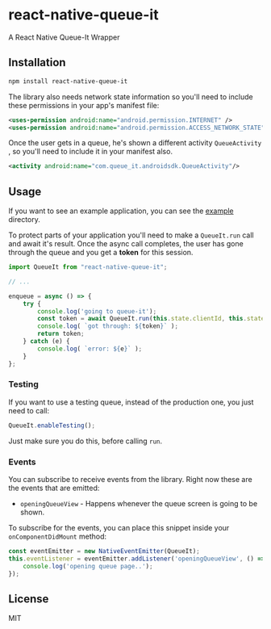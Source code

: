 # react-native-queue-it

A React Native Queue-It Wrapper

## Installation

``` sh
npm install react-native-queue-it
```

The library also needs network state information so you'll need to include these permissions in your app's manifest file:

``` xml
<uses-permission android:name="android.permission.INTERNET" />
<uses-permission android:name="android.permission.ACCESS_NETWORK_STATE" />
```

Once the user gets in a queue, he's shown a different activity `QueueActivity` , so you'll need to include it in your manifest also.

``` xml
<activity android:name="com.queue_it.androidsdk.QueueActivity"/>
```

## Usage

If you want to see an example application, you can see the [example](https://github.com/sp0x/react-native-queue-it/tree/master/example) directory.

To protect parts of your application you'll need to make a `QueueIt.run` call and await it's result.
Once the async call completes, the user has gone through the queue and you get a **token** for this session.

``` js
import QueueIt from "react-native-queue-it";

// ...

enqueue = async () => {
    try {
        console.log('going to queue-it');
        const token = await QueueIt.run(this.state.clientId, this.state.event);
        console.log( `got through: ${token}` );
        return token;
    } catch (e) {
        console.log( `error: ${e}` );
    }
};
```

### Testing 

If you want to use a testing queue, instead of the production one, you just need to call:

``` js
QueueIt.enableTesting();
```
Just make sure you do this, before calling `run`.

### Events

You can subscribe to receive events from the library. Right now these are the events that are emitted:

* `openingQueueView` - Happens whenever the queue screen is going to be shown.

To subscribe for the events, you can place this snippet inside your `onComponentDidMount` method:

``` js
const eventEmitter = new NativeEventEmitter(QueueIt);
this.eventListener = eventEmitter.addListener('openingQueueView', () => {
    console.log('opening queue page..');
});
```

## License

MIT
